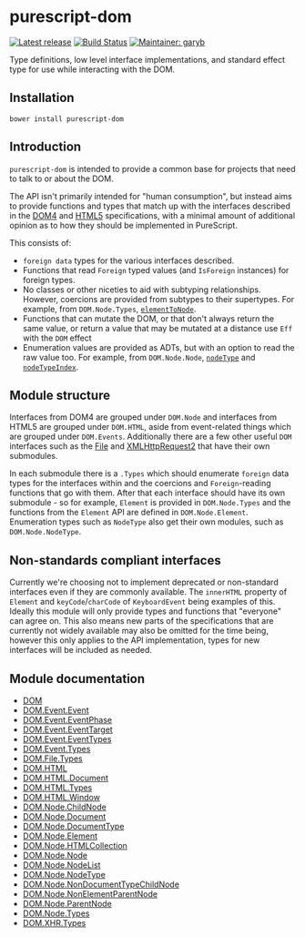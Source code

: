 # purescript-dom

[![Latest release](http://img.shields.io/bower/v/purescript-dom.svg)](https://github.com/purescript-contrib/purescript-dom/releases)
[![Build Status](https://travis-ci.org/purescript-contrib/purescript-dom.svg?branch=master)](https://travis-ci.org/purescript-contrib/purescript-dom)
[![Maintainer: garyb](https://img.shields.io/badge/maintainer-garyb-lightgrey.svg)](http://github.com/garyb)

Type definitions, low level interface implementations, and standard effect type for use while interacting with the DOM.

## Installation

```
bower install purescript-dom
```

## Introduction

`purescript-dom` is intended to provide a common base for projects that need to talk to or about the DOM.

The API isn't primarily intended for "human consumption", but instead aims to provide functions and types that match up with the interfaces described in the [DOM4](http://www.w3.org/TR/dom/) and [HTML5](http://www.w3.org/TR/html5/) specifications, with a minimal amount of additional opinion as to how they should be implemented in PureScript.

This consists of:
- `foreign data` types for the various interfaces described.
- Functions that read `Foreign` typed values (and `IsForeign` instances) for foreign types.
- No classes or other niceties to aid with subtyping relationships. However, coercions are provided from subtypes to their supertypes. For example, from `DOM.Node.Types`,  [`elementToNode`](https://github.com/purescript-contrib/purescript-dom/blob/master/docs/DOM/Node/Types.md#elementtonode).
- Functions that can mutate the DOM, or that don't always return the same value, or return a value that may be mutated at a distance use `Eff` with the `DOM` effect
- Enumeration values are provided as ADTs, but with an option to read the raw value too. For example, from `DOM.Node.Node`, [`nodeType`](https://github.com/purescript-contrib/purescript-dom/blob/master/docs/DOM/Node/Node.md#nodetype) and [`nodeTypeIndex`](https://github.com/purescript-contrib/purescript-dom/blob/master/docs/DOM/Node/Node.md#nodetypeindex).

## Module structure

Interfaces from DOM4 are grouped under `DOM.Node` and interfaces from HTML5 are grouped under `DOM.HTML`, aside from event-related things which are grouped under `DOM.Events`. Additionally there are a few other useful `DOM` interfaces such as the [File](http://www.w3.org/TR/FileAPI/) and [XMLHttpRequest2](http://www.w3.org/TR/XMLHttpRequest2/) that have their own submodules.

In each submodule there is a `.Types` which should enumerate `foreign` data types for the interfaces within and the coercions and `Foreign`-reading functions that go with them. After that each interface should have its own submodule - so for example, `Element` is provided in `DOM.Node.Types` and the functions from the `Element` API are defined in `DOM.Node.Element`. Enumeration types such as `NodeType` also get their own modules, such as `DOM.Node.NodeType`.

## Non-standards compliant interfaces

Currently we're choosing not to implement deprecated or non-standard interfaces even if they are commonly available. The `innerHTML` property of  `Element` and `keyCode`/`charCode` of `KeyboardEvent` being examples of this. Ideally this module will only provide types and functions that "everyone" can agree on. This also means new parts of the specifications that are currently not widely available may also be omitted for the time being, however this only applies to the API implementation, types for new interfaces will be included as needed. 

## Module documentation

- [DOM](docs/DOM.md)
- [DOM.Event.Event](docs/DOM/Event/Event.md)
- [DOM.Event.EventPhase](docs/DOM/Event/EventPhase.md)
- [DOM.Event.EventTarget](docs/DOM/Event/EventTarget.md)
- [DOM.Event.EventTypes](docs/DOM/Event/EventTypes.md)
- [DOM.Event.Types](docs/DOM/Event/Types.md)
- [DOM.File.Types](docs/DOM/File/Types.md)
- [DOM.HTML](docs/DOM/HTML.md)
- [DOM.HTML.Document](docs/DOM/HTML/Document.md)
- [DOM.HTML.Types](docs/DOM/HTML/Types.md)
- [DOM.HTML.Window](docs/DOM/HTML/Window.md)
- [DOM.Node.ChildNode](docs/DOM/Node/ChildNode.md)
- [DOM.Node.Document](docs/DOM/Node/Document.md)
- [DOM.Node.DocumentType](docs/DOM/Node/DocumentType.md)
- [DOM.Node.Element](docs/DOM/Node/Element.md)
- [DOM.Node.HTMLCollection](docs/DOM/Node/HTMLCollection.md)
- [DOM.Node.Node](docs/DOM/Node/Node.md)
- [DOM.Node.NodeList](docs/DOM/Node/NodeList.md)
- [DOM.Node.NodeType](docs/DOM/Node/NodeType.md)
- [DOM.Node.NonDocumentTypeChildNode](docs/DOM/Node/NonDocumentTypeChildNode.md)
- [DOM.Node.NonElementParentNode](docs/DOM/Node/NonElementParentNode.md)
- [DOM.Node.ParentNode](docs/DOM/Node/ParentNode.md)
- [DOM.Node.Types](docs/DOM/Node/Types.md)
- [DOM.XHR.Types](docs/DOM/XHR/Types.md)
